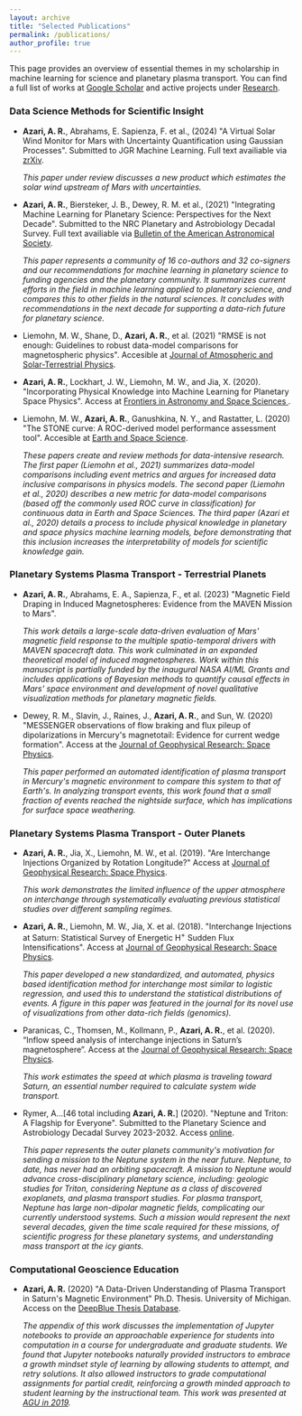 ```yaml
---
layout: archive
title: "Selected Publications"
permalink: /publications/
author_profile: true
---
```

This page provides an overview of essential themes in my scholarship in machine learning for science and planetary plasma transport. You can find a full list of works at <a href="https://scholar.google.com/citations?hl=en&user=UdcGQbYAAAAJ">Google Scholar</a> and active projects under <a href="https://abbyazari.github.io/research/">Research</a>.

### Data Science Methods for Scientific Insight

* **Azari, A. R.**, Abrahams, E. Sapienza, F. et al., (2024) "A Virtual Solar Wind Monitor for Mars with Uncertainty Quantification using Gaussian Processes".  Submitted to JGR Machine Learning. Full text availiable via <a href="https://arxiv.org/abs/2402.01932">zrXiv</a>.

  *This paper under review discusses a new product which estimates the solar wind upstream of Mars with uncertainties.*

* **Azari, A. R.**, Biersteker, J. B., Dewey, R. M. et al., (2021) "Integrating Machine Learning for Planetary Science: Perspectives for the Next Decade".  Submitted to the NRC Planetary and Astrobiology Decadal Survey. Full text availiable via <a href="https://baas.aas.org/pub/2021n4i128/release/1?readingCollection=7272e5bb">Bulletin of the American Astronomical Society</a>.

  *This paper represents a community of 16 co-authors and 32 co-signers and our recommendations for machine learning in planetary science to funding agencies and the planetary community. It summarizes current efforts in the field in machine learning applied to planetary science, and compares this to other fields in the natural sciences. It concludes with recommendations in the next decade for supporting a data-rich future for planetary science.*
  
* Liemohn, M. W., Shane, D., **Azari, A. R.**, et al. (2021) "RMSE is not enough: Guidelines to robust data-model comparisons for magnetospheric physics". Accesible at <a href="https://www.sciencedirect.com/science/article/pii/S1364682621000857"> Journal of Atmospheric and Solar-Terrestrial Physics</a>.
  
* **Azari, A. R.**, Lockhart, J. W., Liemohn, M. W., and Jia, X. (2020). "Incorporating Physical Knowledge into Machine Learning for Planetary Space Physics". Access at <a href="https://www.frontiersin.org/articles/10.3389/fspas.2020.00036/"> Frontiers in Astronomy and Space Sciences </a>.
  
* Liemohn, M. W., **Azari, A. R.**, Ganushkina, N. Y., and Rastatter, L. (2020) "The STONE curve: A ROC-derived model performance assessment tool". Accesible at <a href="https://doi.org/10.1029/2020EA001106"> Earth and Space Science</a>.

  *These papers create and review methods for data-intensive research. The first paper (Liemohn et al., 2021) summarizes data-model comparisons including event metrics and argues for increased data inclusive comparisons in physics models. The second paper (Liemohn et al., 2020) describes a new metric for data-model comparisons (based off the commonly used ROC curve in classification) for continuous data in Earth and Space Sciences. The third paper (Azari et al., 2020) details a process to include physical knowledge in planetary and space physics machine learning models, before demonstrating that this inclusion increases the interpretability of models for scientific knowledge gain.* 

### Planetary Systems Plasma Transport - Terrestrial Planets

* **Azari, A. R.**, Abrahams, E. A., Sapienza, F., et al. (2023) "Magnetic Field Draping in Induced Magnetospheres: Evidence from the MAVEN Mission to Mars".

  *This work details a large-scale data-driven evaluation of Mars' magnetic field response to the multiple spatio-temporal drivers with MAVEN spacecraft data. This work culminated in an expanded theoretical model of induced magnetospheres. Work within this manuscript is partially funded by the inaugural NASA AI/ML Grants and includes applications of Bayesian methods to quantify causal effects in Mars' space environment and development of novel qualitative visualization methods for planetary magnetic fields.*

* Dewey, R. M., Slavin, J., Raines, J., **Azari, A. R.**, and Sun, W. (2020) "MESSENGER observations of flow braking and flux pileup of dipolarizations in Mercury's magnetotail: Evidence for current wedge formation". Access at the <a href="https://doi.org/10.1029/2020JA028112"> Journal of Geophysical Research: Space Physics</a>.

  *This paper performed an automated identification of plasma transport in Mercury's magnetic environment to compare this system to that of Earth's. In analyzing transport events, this work found that a small fraction of events reached the nightside surface, which has implications for surface space weathering.*

### Planetary Systems Plasma Transport - Outer Planets


* **Azari, A. R.**,  Jia, X., Liemohn, M. W., et al. (2019). "Are Interchange Injections Organized by Rotation Longitude?" Access at <a href="https://doi.org/10.1029/2018JA026196"> Journal of Geophysical Research: Space Physics</a>.

  *This work demonstrates the limited influence of the upper atmosphere on interchange through systematically evaluating previous statistical studies over different sampling regimes.*

* **Azari, A. R.**, Liemohn, M. W., Jia, X. et al. (2018). "Interchange Injections at Saturn: Statistical Survey of Energetic   H$^{+}$ Sudden Flux Intensifications". Access at <a href="https://doi.org/10.1029/2018JA025391"> Journal of Geophysical Research: Space Physics</a>.

  *This paper developed a new standardized, and automated, physics based identification method for interchange most similar to logistic regression, and used this to understand the statistical distributions of events. A figure in this paper was featured in the journal for its novel use of visualizations from other data-rich fields (genomics).*

* Paranicas, C., Thomsen, M., Kollmann, P., **Azari, A. R.**, et al. (2020). “Inflow speed analysis of interchange injections in Saturn’s magnetosphere”. Access at the <a href="https://doi.org/10.1029/2020JA028299"> Journal of Geophysical Research: Space Physics</a>.

  *This work estimates the speed at which plasma is traveling toward Saturn, an essential number required to calculate system wide transport.*
  
* Rymer, A...[46 total including **Azari, A. R.**] (2020). "Neptune and Triton: A Flagship for Everyone". Submitted to the Planetary Science and Astrobiology Decadal Survey 2023-2032. Access <a href="http://surveygizmoresponseuploads.s3.amazonaws.com/fileuploads/623127/5489366/244-8cff7749d82bbc790f1cc58b9a047995_RymerAbigailM.pdf"> online</a>.

  *This paper represents the outer planets community's motivation for sending a mission to the Neptune system in the near future. Neptune, to date, has never had an orbiting spacecraft. A mission to Neptune would advance cross-disciplinary planetary science, including: geologic studies for Triton, considering Neptune as a class of discovered exoplanets, and plasma transport studies. For plasma transport, Neptune has large non-dipolar magnetic fields, complicating our currently understood systems. Such a mission would represent the next several decades, given the time scale required for these missions, of scientific progress for these  planetary systems, and understanding mass transport at the icy giants.*


### Computational Geoscience Education

* **Azari, A. R.** (2020) "A Data-Driven Understanding of Plasma Transport in Saturn's Magnetic Environment" Ph.D. Thesis. University of Michigan. Access on the <a href="https://deepblue.lib.umich.edu/handle/2027.42/155251"> DeepBlue Thesis Database</a>.

  *The appendix of this work discusses the implementation of Jupyter notebooks to provide an approachable experience for students into computation in a course for undergraduate and graduate students. We found that Jupyter notebooks naturally provided instructors to embrace a growth mindset style of learning by allowing students to attempt, and retry solutions. It also allowed instructors to grade computational assignments for partial credit, reinforcing a growth minded approach to student learning by the instructional team. This work was presented at <a href="https://figshare.com/articles/Jupiter_with_Jupyter/11691783AGU"> AGU in 2019</a>.*

<!-- ## Computational Resources:  ---> 


<!-- {% if author.googlescholar %}
  You can also find my articles on <u><a href="{{author.googlescholar}}">my Google Scholar profile</a>.</u>
{% endif %} ---> 

<!-- {% include base_path %} ---> 

<!-- {% for post in site.publications reversed %}
  {% include archive-single.html %}
{% endfor %} ---> 
